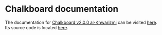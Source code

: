 # Chalkboard documentation
The documentation for [Chalkboard v2.0.0 al-Khwarizmi](https://www.github.com/Zushah/Chalkboard/releases/tag/v2.0.0) can be visited [here](https://zushah.github.io/Chalkboard). Its source code is located [here](https://www.github.com/Zushah/zushah.github.io/blob/main/Chalkboard).